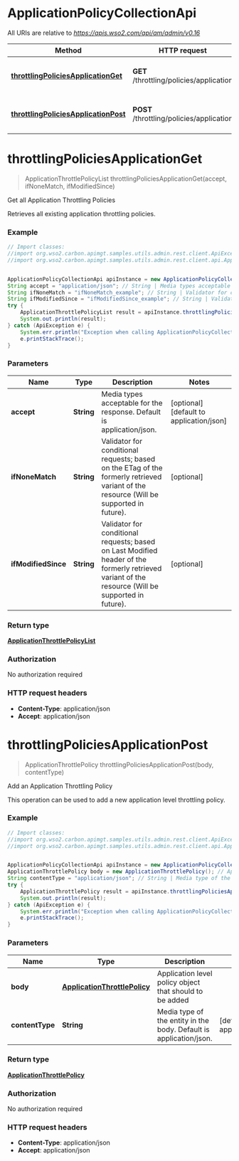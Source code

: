 # ApplicationPolicyCollectionApi

All URIs are relative to *https://apis.wso2.com/api/am/admin/v0.16*

Method | HTTP request | Description
------------- | ------------- | -------------
[**throttlingPoliciesApplicationGet**](ApplicationPolicyCollectionApi.md#throttlingPoliciesApplicationGet) | **GET** /throttling/policies/application | Get all Application Throttling Policies
[**throttlingPoliciesApplicationPost**](ApplicationPolicyCollectionApi.md#throttlingPoliciesApplicationPost) | **POST** /throttling/policies/application | Add an Application Throttling Policy


<a name="throttlingPoliciesApplicationGet"></a>
# **throttlingPoliciesApplicationGet**
> ApplicationThrottlePolicyList throttlingPoliciesApplicationGet(accept, ifNoneMatch, ifModifiedSince)

Get all Application Throttling Policies

Retrieves all existing application throttling policies. 

### Example
```java
// Import classes:
//import org.wso2.carbon.apimgt.samples.utils.admin.rest.client.ApiException;
//import org.wso2.carbon.apimgt.samples.utils.admin.rest.client.api.ApplicationPolicyCollectionApi;


ApplicationPolicyCollectionApi apiInstance = new ApplicationPolicyCollectionApi();
String accept = "application/json"; // String | Media types acceptable for the response. Default is application/json. 
String ifNoneMatch = "ifNoneMatch_example"; // String | Validator for conditional requests; based on the ETag of the formerly retrieved variant of the resource (Will be supported in future). 
String ifModifiedSince = "ifModifiedSince_example"; // String | Validator for conditional requests; based on Last Modified header of the formerly retrieved variant of the resource (Will be supported in future). 
try {
    ApplicationThrottlePolicyList result = apiInstance.throttlingPoliciesApplicationGet(accept, ifNoneMatch, ifModifiedSince);
    System.out.println(result);
} catch (ApiException e) {
    System.err.println("Exception when calling ApplicationPolicyCollectionApi#throttlingPoliciesApplicationGet");
    e.printStackTrace();
}
```

### Parameters

Name | Type | Description  | Notes
------------- | ------------- | ------------- | -------------
 **accept** | **String**| Media types acceptable for the response. Default is application/json.  | [optional] [default to application/json]
 **ifNoneMatch** | **String**| Validator for conditional requests; based on the ETag of the formerly retrieved variant of the resource (Will be supported in future).  | [optional]
 **ifModifiedSince** | **String**| Validator for conditional requests; based on Last Modified header of the formerly retrieved variant of the resource (Will be supported in future).  | [optional]

### Return type

[**ApplicationThrottlePolicyList**](ApplicationThrottlePolicyList.md)

### Authorization

No authorization required

### HTTP request headers

 - **Content-Type**: application/json
 - **Accept**: application/json

<a name="throttlingPoliciesApplicationPost"></a>
# **throttlingPoliciesApplicationPost**
> ApplicationThrottlePolicy throttlingPoliciesApplicationPost(body, contentType)

Add an Application Throttling Policy

This operation can be used to add a new application level throttling policy. 

### Example
```java
// Import classes:
//import org.wso2.carbon.apimgt.samples.utils.admin.rest.client.ApiException;
//import org.wso2.carbon.apimgt.samples.utils.admin.rest.client.api.ApplicationPolicyCollectionApi;


ApplicationPolicyCollectionApi apiInstance = new ApplicationPolicyCollectionApi();
ApplicationThrottlePolicy body = new ApplicationThrottlePolicy(); // ApplicationThrottlePolicy | Application level policy object that should to be added 
String contentType = "application/json"; // String | Media type of the entity in the body. Default is application/json. 
try {
    ApplicationThrottlePolicy result = apiInstance.throttlingPoliciesApplicationPost(body, contentType);
    System.out.println(result);
} catch (ApiException e) {
    System.err.println("Exception when calling ApplicationPolicyCollectionApi#throttlingPoliciesApplicationPost");
    e.printStackTrace();
}
```

### Parameters

Name | Type | Description  | Notes
------------- | ------------- | ------------- | -------------
 **body** | [**ApplicationThrottlePolicy**](ApplicationThrottlePolicy.md)| Application level policy object that should to be added  |
 **contentType** | **String**| Media type of the entity in the body. Default is application/json.  | [default to application/json]

### Return type

[**ApplicationThrottlePolicy**](ApplicationThrottlePolicy.md)

### Authorization

No authorization required

### HTTP request headers

 - **Content-Type**: application/json
 - **Accept**: application/json

